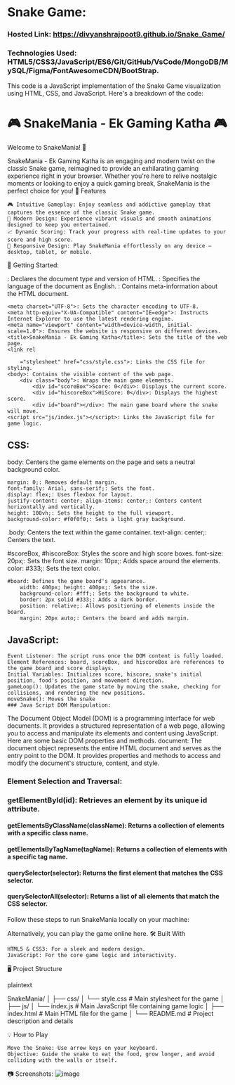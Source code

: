 # Snake Game:
### Hosted Link: https://divyanshrajpoot9.github.io/Snake_Game/
### Technologies Used: HTML5/CSS3/JavaScript/ES6/Git/GitHub/VsCode/MongoDB/MySQL/Figma/FontAwesomeCDN/BootStrap.
This code is a JavaScript implementation of the Snake Game visualization using HTML, CSS, and JavaScript. 
Here's a breakdown of the code:

# 🎮 SnakeMania - Ek Gaming Katha 🎮

Welcome to SnakeMania! 🐍

SnakeMania - Ek Gaming Katha is an engaging and modern twist on the classic Snake game, reimagined to provide an exhilarating gaming experience right in your browser. Whether you're here to relive nostalgic moments or looking to enjoy a quick gaming break, SnakeMania is the perfect choice for you!
🌟 Features

    🎮 Intuitive Gameplay: Enjoy seamless and addictive gameplay that captures the essence of the classic Snake game.
    🌈 Modern Design: Experience vibrant visuals and smooth animations designed to keep you entertained.
    📈 Dynamic Scoring: Track your progress with real-time updates to your score and high score.
    📱 Responsive Design: Play SnakeMania effortlessly on any device – desktop, tablet, or mobile.

🚀 Getting Started:

<!DOCTYPE html>: Declares the document type and version of HTML.
<html lang="en">: Specifies the language of the document as English.
<head>: Contains meta-information about the HTML document.

    <meta charset="UTF-8">: Sets the character encoding to UTF-8.
    <meta http-equiv="X-UA-Compatible" content="IE=edge">: Instructs Internet Explorer to use the latest rendering engine.
    <meta name="viewport" content="width=device-width, initial-scale=1.0">: Ensures the website is responsive on different devices.
    <title>SnakeMania - Ek Gaming Katha</title>: Sets the title of the web page.
    <link rel

        ="stylesheet" href="css/style.css">: Links the CSS file for styling.
    <body>: Contains the visible content of the web page.
        <div class="body">: Wraps the main game elements.
            <div id="scoreBox">Score: 0</div>: Displays the current score.
            <div id="hiscoreBox">HiScore: 0</div>: Displays the highest score.
            <div id="board"></div>: The main game board where the snake will move.
    <script src="js/index.js"></script>: Links the JavaScript file for game logic.
    
## CSS:
body: Centers the game elements on the page and sets a neutral background color.

    margin: 0;: Removes default margin.
    font-family: Arial, sans-serif;: Sets the font.
    display: flex;: Uses flexbox for layout.
    justify-content: center; align-items: center;: Centers content horizontally and vertically.
    height: 100vh;: Sets the height to the full viewport.
    background-color: #f0f0f0;: Sets a light gray background.

.body: Centers the text within the game container.
    text-align: center;: Centers the text.

#scoreBox, #hiscoreBox: Styles the score and high score boxes.
    font-size: 20px;: Sets the font size.
    margin: 10px;: Adds space around the elements.
    color: #333;: Sets the text color.

    #board: Defines the game board's appearance.
        width: 400px; height: 400px;: Sets the size.
        background-color: #fff;: Sets the background to white.
        border: 2px solid #333;: Adds a dark border.
        position: relative;: Allows positioning of elements inside the board.
        margin: 20px auto;: Centers the board and adds margin.

## JavaScript:
    Event Listener: The script runs once the DOM content is fully loaded.
    Element References: board, scoreBox, and hiscoreBox are references to the game board and score displays.
    Initial Variables: Initializes score, hiscore, snake's initial position, food's position, and movement direction.
    gameLoop(): Updates the game state by moving the snake, checking for collisions, and rendering the new positions.
    moveSnake(): Moves the snake
    ### Java Script DOM Manipulation:
The Document Object Model (DOM) is a programming interface for web documents. It provides a structured representation of a web page, allowing you to access and manipulate its elements and content using JavaScript. Here are some basic DOM properties and methods.
document: The document object represents the entire HTML document and serves as the entry point to the DOM. It provides properties and methods to access and modify the document's structure, content, and style.

### Element Selection and Traversal:

  ### getElementById(id): Retrieves an element by its unique id attribute.
  #### getElementsByClassName(className): Returns a collection of elements with a specific class name.
  ####  getElementsByTagName(tagName): Returns a collection of elements with a specific tag name.
  ####  querySelector(selector): Returns the first element that matches the CSS selector.
  ####  querySelectorAll(selector): Returns a list of all elements that match the CSS selector.


Follow these steps to run SnakeMania locally on your machine:

Alternatively, you can play the game online here.
🛠️ Built With

    HTML5 & CSS3: For a sleek and modern design.
    JavaScript: For the core game logic and interactivity.

🖥️ Project Structure

plaintext

SnakeMania/
│
├── css/
│   └── style.css        # Main stylesheet for the game
│
├── js/
│   └── index.js         # Main JavaScript file containing game logic
│
├── index.html           # Main HTML file for the game
│
└── README.md            # Project description and details

💡 How to Play

    Move the Snake: Use arrow keys on your keyboard.
    Objective: Guide the snake to eat the food, grow longer, and avoid colliding with the walls or itself.

📷 Screenshots:
![image](https://github.com/divyanshrajpoot9/Snake_Game/assets/114856467/4a68a6a2-1c23-4d16-a966-09d8ef1c0652)






